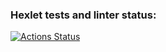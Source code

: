 ### Hexlet tests and linter status:
[![Actions Status](https://github.com/hi-ar/java-project-73/workflows/hexlet-check/badge.svg)](https://github.com/hi-ar/java-project-73/actions)